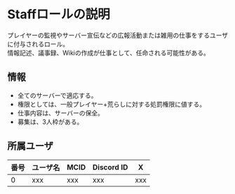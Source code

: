 # Staffロールの説明
プレイヤーの監視やサーバー宣伝などの広報活動または雑用の仕事をするユーザに付与されるロール。<br>
情報記述、議事録、Wikiの作成が仕事として、任命される可能性がある。

## 情報
- 全てのサーバーで適応する。
- 権限としては、一般プレイヤー+荒らしに対する処罰権限に値する。
- 仕事内容は、サーバーの保全。
- 募集は、3人枠がある。

## 所属ユーザ
| 番号 | ユーザ名 | MCID | Discord ID | X |
| --- | --- | --- | --- | --- |
| 0 | xxx | xxx | xxx | xxx |